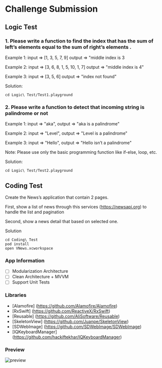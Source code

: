 # Challenge Submission



## Logic Test
### 1. Please write a function to find the index that has the sum of left’s elements equal to the sum of right’s elements .

Example 1: input => [1, 3, 5, 7, 9] output => "middle index is 3

Example 2: input => [3, 6, 8, 1, 5, 10, 1, 7] output => "middle index is 4"

Example 3: input => [3, 5, 6] output => "index not found"

Solution:
```
cd Logic\ Test/Test1.playground
```
### 2. Please write a function to detect that incoming string is palindrome or not 
Example 1: input => "aka", output => "aka is a palindrome"

Example 2: input => "Level", output => "Level is a palindrome"

Example 3: input => "Hello", output => "Hello isn’t a palindrome"

Note: Please use only the basic programming function like if-else, loop, etc.

Solution:
```
cd Logic\ Test/Test2.playground
```

## Coding Test
Create the News’s application that contain 2 pages.

First, show a list of news through this services (https://newsapi.org) to handle the list and pagination

Second, show a news detail that based on selected one.

Solution
```
cd Coding\ Test
pod install
open VNews.xcworkspace
```

### App Information
- [ ] Modularization Architecture
- [ ] Clean Architecture + MVVM
- [ ] Support Unit Tests

### Libraries
- [Alamofire] (https://github.com/Alamofire/Alamofire)
- [RxSwift] (https://github.com/ReactiveX/RxSwift)
- [Reusable] (https://github.com/AliSoftware/Reusable)
- [SkeletonView] (https://github.com/Juanpe/SkeletonView)
- [SDWebImage] (https://github.com/SDWebImage/SDWebImage)
- [IQKeyboardManager] (https://github.com/hackiftekhar/IQKeyboardManager)

### Preview
![preview](VNews.gif)
